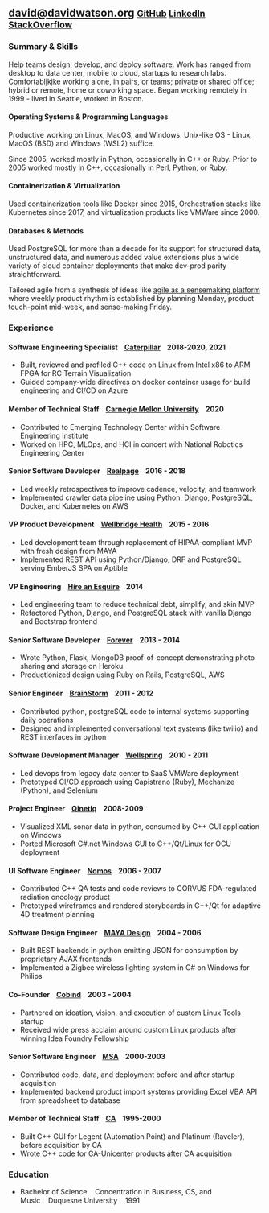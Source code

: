 ## [david@davidwatson.org](mailto:david@davidwatson.org) <small>[GitHub](https://github.com/davidthewatson) [LinkedIn](https://www.linkedin.com/in/davidthewatson/) [StackOverflow](https://stackoverflow.com/users/173308/david-watson)</small>

### Summary & Skills

Help teams design, develop, and deploy software. Work has ranged from desktop to data center, mobile to cloud, startups to research labs. Comfortabljkjke working alone, in pairs, or teams; private or shared office; hybrid or remote, home or coworking space. Began working remotely in 1999 - lived in Seattle, worked in Boston.

#### Operating Systems & Programming Languages

Productive working on Linux, MacOS, and Windows. Unix-like OS - Linux, MacOS (BSD) and Windows (WSL2) suffice.

Since 2005, worked mostly in Python, occasionally in C++ or Ruby. Prior to 2005 worked mostly in C++, occasionally in Perl, Python, or Ruby.

#### Containerization & Virtualization

Used containerization tools like Docker since 2015, Orchestration stacks like Kubernetes since 2017, and virtualization products like VMWare since 2000. 

#### Databases & Methods

Used PostgreSQL for more than a decade for its support for structured data, unstructured data, and numerous added value extensions plus a wide variety of cloud container deployments that make dev-prod parity straightforward.

Tailored agile from a synthesis of ideas like [agile as a sensemaking platform](https://medium.com/agile-sensemaking/why-sensemaking-will-save-agile-e1ad99b4805a) where weekly product rhythm is established by planning Monday, product touch-point mid-week, and sense-making Friday.

### Experience

#### Software Engineering Specialist&nbsp;&nbsp;&nbsp;&nbsp;[Caterpillar](https://www.cat.com/enUS.html)&nbsp;&nbsp;&nbsp;&nbsp;2018-2020, 2021
  * Built, reviewed and profiled C++ code on Linux from Intel x86 to ARM FPGA for RC Terrain Visualization
  * Guided company-wide directives on docker container usage for build engineering and CI/CD on Azure

#### Member of Technical Staff&nbsp;&nbsp;&nbsp;&nbsp;[Carnegie Mellon University](https://www.cmu.edu/)&nbsp;&nbsp;&nbsp;&nbsp;2020
  * Contributed to Emerging Technology Center within Software Engineering Institute
  * Worked on HPC, MLOps, and HCI in concert with National Robotics Engineering Center

#### Senior Software Developer&nbsp;&nbsp;&nbsp;&nbsp;[Realpage](https://www.realpage.com/)&nbsp;&nbsp;&nbsp;&nbsp;2016 - 2018
  * Led weekly retrospectives to improve cadence, velocity, and teamwork
  * Implemented crawler data pipeline using Python, Django, PostgreSQL, Docker, and Kubernetes on AWS

#### VP Product Development&nbsp;&nbsp;&nbsp;&nbsp;[Wellbridge Health](http://www.wellbridgehealth.com/)&nbsp;&nbsp;&nbsp;&nbsp;2015 - 2016
  * Led development team through replacement of HIPAA-compliant MVP with fresh design from MAYA
  * Implemented REST API using Python/Django, DRF and PostgreSQL serving EmberJS SPA on Aptible 

#### VP Engineering&nbsp;&nbsp;&nbsp;&nbsp;[Hire an Esquire](https://hireanesquire.com/)&nbsp;&nbsp;&nbsp;&nbsp;2014
  * Led engineering team to reduce technical debt, simplify, and skin MVP  
  * Refactored Python, Django, and PostgreSQL stack with vanilla Django and Bootstrap frontend

#### Senior Software Developer&nbsp;&nbsp;&nbsp;&nbsp;[Forever](https://www.forever.com/)&nbsp;&nbsp;&nbsp;&nbsp;2013 - 2014
  * Wrote Python, Flask, MongoDB proof-of-concept demonstrating photo sharing and storage on Heroku
  * Productionized design using Ruby on Rails, PostgreSQL, AWS

#### Senior Engineer&nbsp;&nbsp;&nbsp;&nbsp;[BrainStorm](https://www.mindmatrix.net/)&nbsp;&nbsp;&nbsp;&nbsp;2011 - 2012
  * Contributed python, postgreSQL code to internal systems supporting daily operations
  * Designed and implemented conversational text systems (like twilio) and REST interfaces in python

#### Software Development Manager&nbsp;&nbsp;&nbsp;&nbsp;[Wellspring](https://www.wellspring.com/)&nbsp;&nbsp;&nbsp;&nbsp;2010 - 2011
  * Led devops from legacy data center to SaaS VMWare deployment
  * Prototyped CI/CD approach using Capistrano (Ruby), Mechanize (Python), and Selenium

#### Project Engineer&nbsp;&nbsp;&nbsp;&nbsp;[Qinetiq](https://www.qinetiq.com/en/)&nbsp;&nbsp;&nbsp;&nbsp;2008-2009
  * Visualized XML sonar data in python, consumed by C++ GUI application on Windows 
  * Ported Microsoft C#.net Windows GUI to C++/Qt/Linux for OCU deployment

#### UI Software Engineer&nbsp;&nbsp;&nbsp;&nbsp;[Nomos](http://www.nomos.com/)&nbsp;&nbsp;&nbsp;&nbsp;2006 - 2007
  * Contributed C++ QA tests and code reviews to CORVUS FDA-regulated radiation oncology product
  * Prototyped wireframes and rendered storyboards in C++/Qt for adaptive 4D treatment planning

#### Software Design Engineer&nbsp;&nbsp;&nbsp;&nbsp;[MAYA Design](https://maya.com/)&nbsp;&nbsp;&nbsp;&nbsp;2004 - 2006
  * Built REST backends in python emitting JSON for consumption by proprietary AJAX frontends
  * Implemented a Zigbee wireless lighting system in C# on Windows for Philips

#### Co-Founder&nbsp;&nbsp;&nbsp;&nbsp;[Cobind](https://no.wikipedia.org/wiki/CobindDesktop)&nbsp;&nbsp;&nbsp;&nbsp;2003 - 2004
  * Partnered on ideation, vision, and execution of custom Linux Tools startup
  * Received wide press acclaim around custom Linux products after winning Idea Foundry Fellowship

#### Senior Software Engineer&nbsp;&nbsp;&nbsp;&nbsp;[MSA](https://www.msa.com/)&nbsp;&nbsp;&nbsp;&nbsp;2000-2003
  * Contributed code, data, and deployment before and after startup acquisition
  * Implemented backend product import systems providing Excel VBA API from spreadsheet to database 

#### Member of Technical Staff&nbsp;&nbsp;&nbsp;&nbsp;[CA](https://www.broadcom.com/company/news/financial-releases/2357930)&nbsp;&nbsp;&nbsp;&nbsp;1995-2000
  * Built C++ GUI for Legent (Automation Point) and Platinum (Raveler), before acquisition by CA 
  * Wrote C++ code for CA-Unicenter products after CA acquisition

### Education

  * Bachelor of Science&nbsp;&nbsp;&nbsp;&nbsp;Concentration in Business, CS, and Music&nbsp;&nbsp;&nbsp;&nbsp;Duquesne University&nbsp;&nbsp;&nbsp;&nbsp;1991
